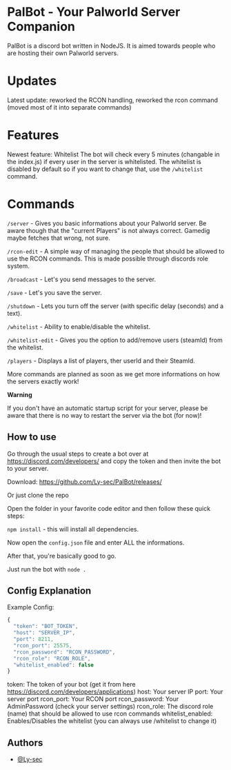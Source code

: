 
# PalBot - Your Palworld Server Companion
PalBot is a discord bot written in NodeJS.
It is aimed towards people who are hosting their own Palworld servers.

# Updates
Latest update: reworked the RCON handling, reworked the rcon command (moved most of it into separate commands)

# Features
Newest feature: Whitelist
The bot will check every 5 minutes (changable in the index.js) if every user in the server is whitelisted.
The whitelist is disabled by default so if you want to change that, use the `/whitelist` command.

# Commands
`/server` - Gives you basic informations about your Palworld server. Be aware though that the "current Players" is not always correct. Gamedig maybe fetches that wrong, not sure.

`/rcon-edit` - A simple way of managing the people that should be allowed to use the RCON commands. This is made possible through discords role system.

`/broadcast` - Let's you send messages to the server.

`/save` - Let's you save the server.

`/shutdown` - Lets you turn off the server (with specific delay (seconds) and a text).

`/whitelist` - Ability to enable/disable the whitelist.

`/whitelist-edit` - Gives you the option to add/remove users (steamId) from the whitelist.

`/players` - Displays a list of players, ther userId and their SteamId.

More commands are planned as soon as we get more informations on how the servers exactly work!


__Warning__

If you don't have an automatic startup script for your server, please be aware that there is no way to restart the server via the bot (for now)!

## How to use

Go through the usual steps to create a bot over at https://discord.com/developers/ and copy the token and then invite the bot to your server.

Download: https://github.com/Ly-sec/PalBot/releases/

Or just clone the repo

Open the folder in your favorite code editor and then follow these quick steps:

`npm install` - this will install all dependencies.

Now open the `config.json` file and enter ALL the informations.

After that, you're basically good to go.

Just run the bot with `node .`

## Config Explanation

Example Config:
```js
{
  "token": "BOT_TOKEN",
  "host": "SERVER_IP",
  "port": 8211,
  "rcon_port": 25575,
  "rcon_password": "RCON_PASSWORD",
  "rcon_role": "RCON_ROLE",
  "whitelist_enabled": false
}
```
token: The token of your bot (get it from here https://discord.com/developers/applications)
host: Your server IP
port: Your server port
rcon_port: Your RCON port
rcon_password: Your AdminPassword (check your server settings)
rcon_role: The discord role (name) that should be allowed to use rcon commands
whitelist_enabled: Enables/Disables the whitelist (you can always use /whitelist to change it)

## Authors

- [@Ly-sec](https://github.com/Ly-sec)

